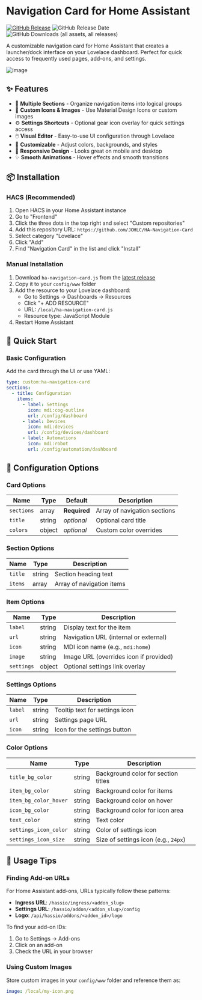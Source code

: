 # Navigation Card for Home Assistant

[![GitHub Release](https://img.shields.io/github/release/JOHLC/HA-Navigation-Card.svg)](https://github.com/JOHLC/HA-Navigation-Card/releases)
![GitHub Release Date](https://img.shields.io/github/release-date/JOHLC/HA-Navigation-Card)
![GitHub Downloads (all assets, all releases)](https://img.shields.io/github/downloads/JOHLC/HA-Navigation-Card/total)

A customizable navigation card for Home Assistant that creates a launcher/dock interface on your Lovelace dashboard. Perfect for quick access to frequently used pages, add-ons, and settings.

<img width="auto" alt="image" src="https://github.com/user-attachments/assets/80ca1c44-f2be-4e53-9284-3cf674e17051" />


## ✨ Features

- 🎨 **Multiple Sections** - Organize navigation items into logical groups
- 🎯 **Custom Icons & Images** - Use Material Design Icons or custom images
- ⚙️ **Settings Shortcuts** - Optional gear icon overlay for quick settings access
- 🖱️ **Visual Editor** - Easy-to-use UI configuration through Lovelace
- 🎨 **Customizable** - Adjust colors, backgrounds, and styles
- 📱 **Responsive Design** - Looks great on mobile and desktop
- ✨ **Smooth Animations** - Hover effects and smooth transitions

## 📦 Installation

### HACS (Recommended)

1. Open HACS in your Home Assistant instance
2. Go to "Frontend"
3. Click the three dots in the top right and select "Custom repositories"
4. Add this repository URL: `https://github.com/JOHLC/HA-Navigation-Card`
5. Select category "Lovelace"
6. Click "Add"
7. Find "Navigation Card" in the list and click "Install"

### Manual Installation

1. Download `ha-navigation-card.js` from the [latest release](https://github.com/JOHLC/HA-Navigation-Card/releases)
2. Copy it to your `config/www` folder
3. Add the resource to your Lovelace dashboard:
   - Go to Settings → Dashboards → Resources
   - Click "+ ADD RESOURCE"
   - URL: `/local/ha-navigation-card.js`
   - Resource type: JavaScript Module
4. Restart Home Assistant

## 🚀 Quick Start

### Basic Configuration

Add the card through the UI or use YAML:

```yaml
type: custom:ha-navigation-card
sections:
  - title: Configuration
    items:
      - label: Settings
        icon: mdi:cog-outline
        url: /config/dashboard
      - label: Devices
        icon: mdi:devices
        url: /config/devices/dashboard
      - label: Automations
        icon: mdi:robot
        url: /config/automation/dashboard
```


## 🎨 Configuration Options

### Card Options

| Name | Type | Default | Description |
|------|------|---------|-------------|
| `sections` | array | **Required** | Array of navigation sections |
| `title` | string | _optional_ | Optional card title |
| `colors` | object | _optional_ | Custom color overrides |

### Section Options

| Name | Type | Description |
|------|------|-------------|
| `title` | string | Section heading text |
| `items` | array | Array of navigation items |

### Item Options

| Name | Type | Description |
|------|------|-------------|
| `label` | string | Display text for the item |
| `url` | string | Navigation URL (internal or external) |
| `icon` | string | MDI icon name (e.g., `mdi:home`) |
| `image` | string | Image URL (overrides icon if provided) |
| `settings` | object | Optional settings link overlay |

### Settings Options

| Name | Type | Description |
|------|------|-------------|
| `label` | string | Tooltip text for settings icon |
| `url` | string | Settings page URL |
| `icon` | string | Icon for the settings button |

### Color Options

| Name | Type | Description |
|------|------|-------------|
| `title_bg_color` | string | Background color for section titles |
| `item_bg_color` | string | Background color for items |
| `item_bg_color_hover` | string | Background color on hover |
| `icon_bg_color` | string | Background color for icon area |
| `text_color` | string | Text color |
| `settings_icon_color` | string | Color of settings icon |
| `settings_icon_size` | string | Size of settings icon (e.g., `24px`) |

## 🎯 Usage Tips

### Finding Add-on URLs

For Home Assistant add-ons, URLs typically follow these patterns:

- **Ingress URL**: `/hassio/ingress/<addon_slug>`
- **Settings URL**: `/hassio/addon/<addon_slug>/config`
- **Logo**: `/api/hassio/addons/<addon_id>/logo`

To find your add-on IDs:
1. Go to Settings → Add-ons
2. Click on an add-on
3. Check the URL in your browser

### Using Custom Images

Store custom images in your `config/www` folder and reference them as:
```yaml
image: /local/my-icon.png
```
